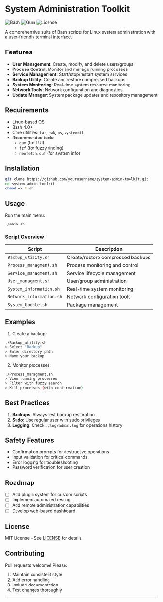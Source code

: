 # System Administration Toolkit

![Bash](https://img.shields.io/badge/Shell-Bash-green)
![Gum](https://img.shields.io/badge/TUI-Gum-blue)
![License](https://img.shields.io/badge/License-MIT-orange)

A comprehensive suite of Bash scripts for Linux system administration with a user-friendly terminal interface.

## Features

- **User Management**: Create, modify, and delete users/groups
- **Process Control**: Monitor and manage running processes
- **Service Management**: Start/stop/restart system services
- **Backup Utility**: Create and restore compressed backups
- **System Monitoring**: Real-time system resource monitoring
- **Network Tools**: Network configuration and diagnostics
- **Update Manager**: System package updates and repository management

## Requirements

- Linux-based OS
- Bash 4.0+
- Core utilities: `tar`, `awk`, `ps`, `systemctl`
- Recommended tools:
  - `gum` (for TUI)
  - `fzf` (for fuzzy finding)
  - `neofetch`, `duf` (for system info)

## Installation

```bash
git clone https://github.com/yourusername/system-admin-toolkit.git
cd system-admin-toolkit
chmod +x *.sh
```

## Usage

Run the main menu:
```bash
./main.sh
```

### Script Overview

| Script | Description |
|--------|-------------|
| `Backup_utility.sh` | Create/restore compressed backups |
| `Process_managment.sh` | Process monitoring and control |
| `Service_managment.sh` | Service lifecycle management |
| `User_managment.sh` | User/group administration |
| `System_information.sh` | Real-time system monitoring |
| `Network_information.sh` | Network configuration tools |
| `System_Update.sh` | Package management |

## Examples

1. Create a backup:
```bash
./Backup_utility.sh
> Select "Backup"
> Enter directory path
> Name your backup
```

2. Monitor processes:
```bash
./Process_managment.sh
> View running processes
> Filter with fuzzy search
> Kill processes (with confirmation)
```

## Best Practices

1. **Backups**: Always test backup restoration
2. **Sudo**: Use regular user with sudo privileges
3. **Logging**: Check `./log/admin.log` for operations history

## Safety Features

- Confirmation prompts for destructive operations
- Input validation for critical commands
- Error logging for troubleshooting
- Password verification for user creation

## Roadmap

- [ ] Add plugin system for custom scripts
- [ ] Implement automated testing
- [ ] Add remote administration capabilities
- [ ] Develop web-based dashboard

## License

MIT License - See [LICENSE](LICENSE) for details.

## Contributing

Pull requests welcome! Please:
1. Maintain consistent style
2. Add error handling
3. Include documentation
4. Test changes thoroughly

---

